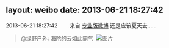 layout: weibo
date: 2013-06-21 18:27:42
---
<meta name="referrer" content="no-referrer" />

2013-06-21 18:27:42  &nbsp;&nbsp;&nbsp;&nbsp;&nbsp;&nbsp; 来自 <a href="http://app.weibo.com/t/feed/1sxHP2" rel="nofollow">专业版微博</a>
还是应该夏天去……
>  @绿野户外: 海陀的云如此霸气 ​​​
>  ![图片](https://ww3.sinaimg.cn/large/6bc490a3jw1e5vqjly4y7j20c10opwfh.jpg)
